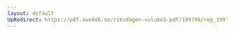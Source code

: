 ```yaml
---
layout: default
UpRedirect: https://pdf.swedeb.se/riksdagen-volumeG-pdf/199798/reg_199798/reg_199798_0241.pdf
---
```


